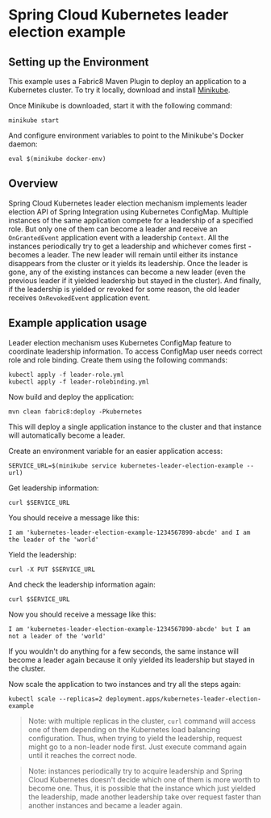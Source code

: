 # Spring Cloud Kubernetes leader election example

## Setting up the Environment

This example uses a Fabric8 Maven Plugin to deploy an application to a Kubernetes cluster.
To try it locally, download and install [Minikube](https://kubernetes.io/docs/getting-started-guides/minikube/).

Once Minikube is downloaded, start it with the following command:
```
minikube start
```

And configure environment variables to point to the Minikube's Docker daemon:
```
eval $(minikube docker-env)
```

## Overview

Spring Cloud Kubernetes leader election mechanism implements leader election API of Spring Integration using Kubernetes ConfigMap.
Multiple instances of the same application compete for a leadership of a specified role.
But only one of them can become a leader and receive an `OnGrantedEvent` application event with a leadership `Context`.
All the instances periodically try to get a leadership and whichever comes first - becomes a leader.
The new leader will remain until either its instance disappears from the cluster or it yields its leadership.
Once the leader is gone, any of the existing instances can become a new leader (even the previous leader if it yielded leadership but stayed in the cluster). 
And finally, if the leadership is yielded or revoked for some reason, the old leader receives `OnRevokedEvent` application event.

## Example application usage

Leader election mechanism uses Kubernetes ConfigMap feature to coordinate leadership information.
To access ConfigMap user needs correct role and role binding.
Create them using the following commands:
```
kubectl apply -f leader-role.yml
kubectl apply -f leader-rolebinding.yml
```

Now build and deploy the application:
```
mvn clean fabric8:deploy -Pkubernetes
```

This will deploy a single application instance to the cluster and that instance will automatically become a leader.

Create an environment variable for an easier application access:
```
SERVICE_URL=$(minikube service kubernetes-leader-election-example --url)
```

Get leadership information:
```
curl $SERVICE_URL
```

You should receive a message like this:
```
I am 'kubernetes-leader-election-example-1234567890-abcde' and I am the leader of the 'world'
```

Yield the leadership:
```
curl -X PUT $SERVICE_URL
```

And check the leadership information again:
```
curl $SERVICE_URL
```

Now you should receive a message like this:
```
I am 'kubernetes-leader-election-example-1234567890-abcde' but I am not a leader of the 'world'
```

If you wouldn't do anything for a few seconds, the same instance will become a leader again because it only yielded its leadership but stayed in the cluster.

Now scale the application to two instances and try all the steps again:
```
kubectl scale --replicas=2 deployment.apps/kubernetes-leader-election-example
```

> Note: with multiple replicas in the cluster, `curl` command will access one of them depending on the Kubernetes load balancing configuration.
Thus, when trying to yield the leadership, request might go to a non-leader node first. Just execute command again until it reaches the correct node.

> Note: instances periodically try to acquire leadership and Spring Cloud Kubernetes doesn't decide which one of them is more worth to become one.
Thus, it is possible that the instance which just yielded the leadership, made another leadership take over request faster than another instances and became a leader again.
 
